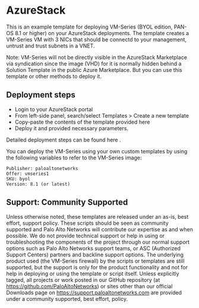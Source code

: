 # AzureStack
This is an example template for deploying VM-Series (BYOL edition, PAN-OS 8.1 or higher) on your AzureStack deployments. The template creates a VM-Series VM with 3 NICs that should be connectd to your management, untrust and trust subnets in a VNET. 

Note: VM-Series will not be directly visible in the AzureStack Marketplace via syndication since the image (VHD) for it is normally hidden behind a Solution Template in the public Azure Marketplace. But you can use this template or other methods to  deploy it. 

## Deployment steps
* Login to your AzureStack portal
* From left-side panel, search/select Templates > Create a new template
* Copy-paste the contents of the template provided here
* Deploy it and provided necessary parameters.

Detailed deployment steps can be found here <TBD>. 
  
You can deploy the VM-Series using your own custom templates by using the following variables to refer to the VM-Series image:
```
Publisher: paloaltonetworks
Offer: vmseries1
SKU: byol
Version: 8.1 (or latest)
````

## Support: Community Supported
Unless otherwise noted, these templates are released under an as-is, best effort, support policy. These scripts should be seen as community supported and Palo Alto Networks will contribute our expertise as and when possible. We do not provide technical support or help in using or troubleshooting the components of the project through our normal support options such as Palo Alto Networks support teams, or ASC (Authorized Support Centers) partners and backline support options. The underlying product used (the VM-Series firewall) by the scripts or templates are still supported, but the support is only for the product functionality and not for help in deploying or using the template or script itself. Unless explicitly tagged, all projects or work posted in our GitHub repository (at https://github.com/PaloAltoNetworks) or sites other than our official Downloads page on https://support.paloaltonetworks.com are provided under a community supported, best effort, policy.
